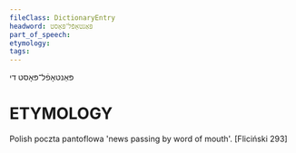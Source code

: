 ```yaml
---
fileClass: DictionaryEntry
headword: פּאַנטאָפֿל־פּאָסט
part_of_speech: 
etymology: 
tags: 
---
```

פּאַנטאָפֿל־פּאָסט
די

ETYMOLOGY
===========
Polish poczta pantoflowa 'news passing by word of mouth'.
[Fliciński 293]